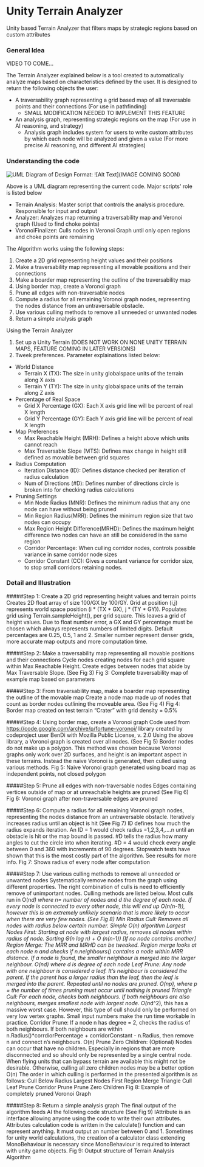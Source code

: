 # Unity Terrain Analyzer
Unity based Terrain Analyzer that filters maps by strategic regions based on custom attributes 

### General Idea
VIDEO TO COME...

The Terrain Analyzer explained below is a tool created to automatically analyze maps based on characteristics defined by the user. It is designed to return the following objects the user:
* A traversability graph representing a grid based map of all traversable points and their connections (For use in pathfinding)
  * SMALL MODIFICATION NEEDED TO IMPLEMENT THIS FEATURE
* An analysis graph, representing strategic regions on the map (For use in AI reasoning, and strategy)
  * Analysis graph includes system for users to write custom attributes by which each node will be analyzed and given a value (For more precise AI reasoning, and different AI strategies)
 
 
### Understanding the code
![UML Diagram of Design](/images/logo.png)
Format: ![Alt Text](IMAGE COMING SOON)

Above is a UML diagram representing the current code. Major scripts' role is listed below
* Terrain Analysis: Master script that controls the analysis procedure. Responsible for input and output
* Analyzer: Analyzes map returning a traversability map and Veronoi graph (Used to find choke points)
* VoronoiFinalizer: Culls nodes in Veronoi Graph until only open regions and choke points are remaining

The Algorithm works using the following steps:
1. Create a 2D grid representing height values and their positions
2. Make a traversability map representing all movable positions and their connections
3. Make a boarder map representing the outline of the traversability map
4. Using border map, create a Voronoi graph 
5. Prune all edges with non-traversable nodes
6. Compute a radius for all remaining Voronoi graph nodes, representing the nodes distance from an untraversable obstacle. 
7. Use various culling methods to remove all unneeded or unwanted nodes
8. Return a simple analysis graph

Using the Terrain Analyzer
1. Set up a Unity Terrain (DOES NOT WORK ON NONE UNITY TERRAIN MAPS, FEATURE COMING IN LATER VERSIONS)
2. Tweek preferences. Parameter explainations listed below:
  * World Distance
    * Terrain X (TX): The size in unity globalspace units of the terrain along X axis
    * Terrain Y (TY): The size in unity globalspace units of the terrain along Z axis
  * Percentage of Real Space
    * Grid X Percentage (GX): Each X axis grid line will be percent of real X length
    * Grid Y Percentage (GY): Each Y axis grid line will be percent of real X length
  * Map Preferences
    * Max Reachable Height (MRH): Defines a height above which units cannot reach
    * Max Traversable Slope (MTS): Defines max change in height still defined as movable between grid squares
  * Radius Computation
    * Iteration Distance (ID): Defines distance checked per iteration of radius calculation
    * Num of Directions (#D): Defines number of directions circle is broken into for checking radius calculations
  * Pruning Settings
    * Min Node Radius (MNR): Defines the minimum radius that any one node can have without being pruned
    * Min Region Radius(MRR): Defines the minimum region size that two nodes can occupy
    * Max Region Height Difference(MRHD): Defines the maximum height difference two nodes can have an still be considered in the same region
    * Corridor Percentage: When culling corridor nodes, controls possible variance in same corridor node sizes
    * Corridor Constant (CC): Gives a constant variance for corridor size, to stop small corridors retaining nodes. 



### Detail and Illustration
#####Step 1: Create a 2D grid representing height values and terrain points
Creates 2D float array of size 100/GX by 100/GY. Grid at position (i,j) represents world space position (i * (TX * GX), j * (TY * GY)). Populates grid using Terrain.sampleHeight(), per grid square. This leaves a grid of height values. 
Due to float number error, a GX and GY percentage must be chosen which always represents numbers of limited digits. Default percentages are 0.25, 0.5, 1 and 2. Smaller number represent denser grids, more accurate map outputs and more computation time. 



#####Step 2: Make a traversability map representing all movable positions and their connections
Cycle nodes creating nodes for each grid square within Max Reachable Height. Create edges between nodes that abide by Max Traversable Slope. (See Fig 3)
Fig 3: Complete traversability map of example map based on parameters

#####Step 3: From traversability map, make a boarder map representing the outline of the movable map
Create a node map made up of nodes that count as border nodes outlining the moveable area. (See Fig 4)
Fig 4: Border map created on test terrain “Crater” with grid density = 0.5%

#####Step 4: Using border map, create a Voronoi graph
Code used from https://code.google.com/archive/p/fortune-voronoi/ library created by codeproject user BenDi with Mozilla Public License, v. 2.0
Using the above library, a Voronoi graph is created over all nodes. (See Fig 5)
Border nodes do not make up a polygon. This method was chosen because Voronoi graphs only work over 2D surfaces, and height is an important aspect in these terrains. Instead the naive Voronoi is generated, then culled using various methods.
Fig 5: Naive Voronoi graph generated using board map as independent points, not closed polygon
 

#####Step 5: Prune all edges with non-traversable nodes
Edges containing vertices outside of map or at unreachable heights are pruned (See Fig 6)
Fig 6: Voronoi graph after non-traversable edges are pruned



#####Step 6: Compute a radius for all remaining Voronoi graph nodes, representing the nodes distance from an untraversable obstacle.
Iteratively increases radius until an object is hit (See Fig 7)
ID defines how much the radius expands iteration. An ID = 1 would check radius =1,2,3,4,....n until an obstacle is hit or the map bound is passed.
#D tells the radius how many angles to cut the circle into when iterating. #D = 4 would check every angle between 0 and 360 with increments of 90 degrees. 
Stopwatch tests have shown that this is the most costly part of the algorithm. See results for more info.
Fig 7: Shows radius of every node after computation


#####Step 7: Use various culling methods to remove all unneeded or unwanted nodes
Systematically remove nodes from the graph using different properties. The right combination of culls is need to efficiently remove of unimportant nodes. Culling methods are listed below. Most culls run in O(n*d) where n= number of nodes and d the degree of each node. If every node is connected to every other node, this will end up O(n(n-1)), however this is an extremely unlikely scenario that is more likely to occur when there are very few nodes. (See Fig 8)
Min Radius Cull: Removes all nodes with radius below certain number. 
Simple O(n) algorithm
Largest Nodes First: Starting at node with largest radius, removes all nodes within radius of node.
Sorting Θ(n log n) + O (n(n-1)) [If no node contains another]
Region Merge: The MRR and MRHD can be tweaked. Region merge looks at each node n and checks if n.neighbours() contains a node within MRR distance. If a node is found, the smaller neighbour is merged into the larger neighbour. 
O(nd) where d is degree of each node
Leaf Prune: Any node with one neighbour is considered a leaf. It’s neighbour is considered the parent. If the parent has a larger radius than the leaf,  then the leaf is merged into the parent. Repeated until no nodes are pruned. 
O(np), where p = the number of times pruning must occur until nothing is pruned
Triangle Cull: For each node, checks both neighbours. If both neighbours are also neighbours, merges smallest node with largest node.
O(n*d^2), this has a massive worst case. However, this type of cull should only be performed on very low vertex graphs. Small input numbers make the run time workable in practice. 
Corridor Prune: If a node n has degree = 2, checks the radius of both neighbours. If both neighbours are within n.Radius()*corrdiorPercentage + corridorConstant - n.Radius, then remove n and connect n’s neighbours.
O(n)
Prune Zero Children: (Optional) Nodes can occur that have no children. Especially in regions that are more disconnected and so should only be represented by a single central node. When flying units that can bypass terrain are available this might not be desirable. Otherwise, culling all zero children nodes may be a better option
O(n)
The order in which culling is performed in the presented algorithm is as follows:
Cull Below Radius
Largest Nodes First
Region Merge
Triangle Cull
Leaf Prune
Corridor Prune
Prune Zero Children
 Fig 8: Example of completely pruned Voronoi Graph


#####Step 8: Return a simple analysis graph
The final output of the algorithm feeds AI the following code structure (See Fig 9)
IAttribute is an interface allowing anyone using the code to write their own attributes. Attributes calculation code is written in the calculate() function and can represent anything. It must output an number between 0 and 1. Sometimes for unity world calculations, the creation of a calculator class extending MonoBehaviour is necessary since MonoBehaviour is required to interact with unity game objects. 
Fig 9: Output structure of Terrain Analysis Algorithm



